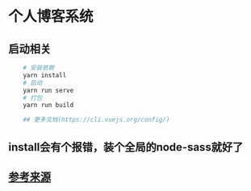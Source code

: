 # 个人博客系统

## 启动相关
``` bash
    # 安装依赖
    yarn install
    # 启动
    yarn run serve
    # 打包
    yarn run build

    ## 更多文档(https://cli.vuejs.org/config/)
```
## install会有个报错，装个全局的node-sass就好了

## [参考来源](https://juejin.im/post/5c0d2622e51d4529ee234272)

